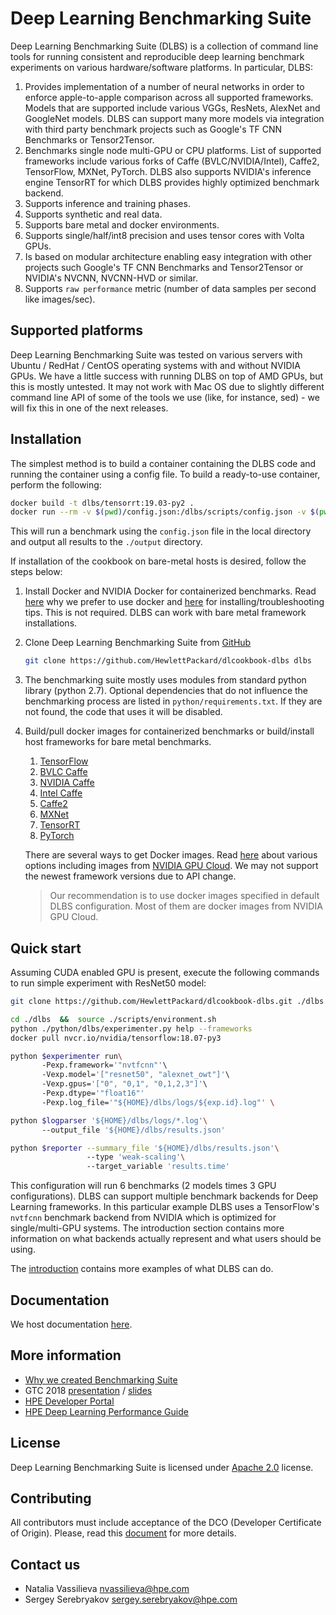 # __Deep Learning Benchmarking Suite__
Deep Learning Benchmarking Suite (DLBS) is a collection of command line tools for running consistent and reproducible deep learning benchmark experiments on various hardware/software platforms. In particular, DLBS:
1. Provides implementation of a number of neural networks in order to enforce apple-to-apple comparison across all supported frameworks. Models that are supported include various VGGs, ResNets, AlexNet and GoogleNet models. DLBS can support many more models via integration with third party benchmark projects such as Google's TF CNN Benchmarks or Tensor2Tensor.
2. Benchmarks single node multi-GPU or CPU  platforms. List of supported frameworks include various forks of Caffe (BVLC/NVIDIA/Intel), Caffe2, TensorFlow, MXNet, PyTorch. DLBS also supports NVIDIA's inference engine TensorRT for which DLBS provides highly optimized benchmark backend.
3. Supports inference and training phases.
4. Supports synthetic and real data.
5. Supports bare metal and docker environments.
6. Supports single/half/int8 precision and uses tensor cores with Volta GPUs.
7. Is based on modular architecture enabling easy integration with other projects
   such Google's TF CNN Benchmarks and Tensor2Tensor or NVIDIA's NVCNN, NVCNN-HVD or similar.
8. Supports `raw performance` metric (number of data samples per second like images/sec).

## Supported platforms
Deep Learning Benchmarking Suite was tested on various servers with Ubuntu / RedHat / CentOS operating systems with and without NVIDIA GPUs. We have a little success with running DLBS on top of AMD GPUs, but this is mostly untested. It may not work with Mac OS due to slightly different command line API of some of the tools we use (like, for instance, sed) - we will fix this in one of the next releases.

## Installation
The simplest method is to build a container containing the DLBS code and running the container using a config file. To build a ready-to-use container, perform the following:

```bash
docker build -t dlbs/tensorrt:19.03-py2 .
docker run --rm -v $(pwd)/config.json:/dlbs/scripts/config.json -v $(pwd)/output:/dlbs_output dlbs/tensorrt:19.03-py2
```

This will run a benchmark using the `config.json` file in the local directory and output all results to the `./output` directory.

If installation of the cookbook on bare-metal hosts is desired, follow the steps below:

1. Install Docker and NVIDIA Docker for containerized benchmarks. Read [here](https://hewlettpackard.github.io/dlcookbook-dlbs/#/docker/docker?id=docker) why we prefer to use docker and [here](https://hewlettpackard.github.io/dlcookbook-dlbs/#/docker/install_docker?id=installing-docker) for installing/troubleshooting tips. This is not required. DLBS can work with bare metal framework installations.
2. Clone Deep Learning Benchmarking Suite from [GitHub](https://github.com/HewlettPackard/dlcookbook-dlbs)
   ```bash
   git clone https://github.com/HewlettPackard/dlcookbook-dlbs dlbs
   ```
3. The benchmarking suite mostly uses modules from standard python library (python 2.7). Optional dependencies that do not influence the benchmarking process are listed in `python/requirements.txt`. If they are not found, the code that uses it will be disabled.
4. Build/pull docker images for containerized benchmarks or build/install host frameworks for bare metal benchmarks.
    1. [TensorFlow](http://tensorflow.org)
    2. [BVLC Caffe](http://caffe.berkeleyvision.org/)
    3. [NVIDIA Caffe](https://github.com/NVIDIA/caffe)
    4. [Intel Caffe](https://github.com/intel/caffe)
    5. [Caffe2](http://caffe2.ai)
    6. [MXNet](http://mxnet.io)
    7. [TensorRT](https://developer.nvidia.com/tensorrt)
    8. [PyTorch](http://pytorch.org/)

   There are several ways to get Docker images. Read [here](https://hewlettpackard.github.io/dlcookbook-dlbs/#/docker/pull_build_images?id=buildpull-docker-images) about various options including images from [NVIDIA GPU Cloud](https://www.nvidia.com/en-us/gpu-cloud/). We may not support the newest framework versions due to API change.
   > Our recommendation is to use docker images specified in default DLBS configuration. Most of them
   > are docker images from NVIDIA GPU Cloud.

## Quick start
Assuming CUDA enabled GPU is present, execute the following commands to run simple experiment with ResNet50 model:
```bash
git clone https://github.com/HewlettPackard/dlcookbook-dlbs.git ./dlbs   # Install benchmarking suite

cd ./dlbs  &&  source ./scripts/environment.sh                           # Initialize host environment
python ./python/dlbs/experimenter.py help --frameworks                   # List supported DL frameworks
docker pull nvcr.io/nvidia/tensorflow:18.07-py3                          # Pull TensorFlow docker image from NGC

python $experimenter run\                                                # Benchmark ...
       -Pexp.framework='"nvtfcnn"'\                                      #     TensorFlow framework
       -Vexp.model='["resnet50", "alexnet_owt"]'\                        #     with ResNet50 and AlexNetOWT models
       -Vexp.gpus='["0", "0,1", "0,1,2,3"]'\                             #     run on 1, 2 and 4 GPUs
       -Pexp.dtype='"float16"'                                           #     use mixed-precision training
       -Pexp.log_file='"${HOME}/dlbs/logs/${exp.id}.log"' \              #     and write results to these files

python $logparser '${HOME}/dlbs/logs/*.log'\                             # Parse log files and
       --output_file '${HOME}/dlbs/results.json'                         #     print and write summary to this file

python $reporter --summary_file '${HOME}/dlbs/results.json'\             # Parse summary file and build
                 --type 'weak-scaling'\                                  #     weak scaling report
                 --target_variable 'results.time'                        #     using batch time as performance metric
```

This configuration will run 6 benchmarks (2 models times 3 GPU configurations). DLBS can support multiple benchmark backends for Deep Learning frameworks. In this particular example DLBS uses a TensorFlow's `nvtfcnn` benchmark backend from NVIDIA which is optimized for single/multi-GPU systems. The introduction section contains more information on what backends actually represent and what users should be using.

The [introduction](https://hewlettpackard.github.io/dlcookbook-dlbs/#/intro/intro?id=introduction-to-benchmarking-suite) contains more examples of what DLBS can do.

## Documentation
We host documentation [here](https://hewlettpackard.github.io/dlcookbook-dlbs/#/).

## More information
* [Why we created Benchmarking Suite](https://developer.hpe.com/blog/why-we-created-hpe-deep-learning-cookbook)
* GTC 2018 [presentation](http://on-demand.gputechconf.com/gtc/2018/video/S8555) / [slides](http://on-demand.gputechconf.com/gtc/2018/presentation/s8555-hpe-deep-learning-cookbook-recipes-to-run-deep-learning-workloads.pdf)
* [HPE Developer Portal](https://www.hpe.com/software/dl-cookbook)
* [HPE Deep Learning Performance Guide](http://dlpg.labs.hpe.com/)

## License
Deep Learning Benchmarking Suite is licensed under [Apache 2.0](https://github.com/HewlettPackard/dlcookbook-dlbs/blob/master/LICENSE) license.

## Contributing
All contributors must include acceptance of the DCO (Developer Certificate of Origin). Please, read this [document](https://github.com/HewlettPackard/dlcookbook-dlbs/blob/master/CONTRIBUTING.md) for more details.

## Contact us
* Natalia Vassilieva <nvassilieva@hpe.com>
* Sergey Serebryakov <sergey.serebryakov@hpe.com>
